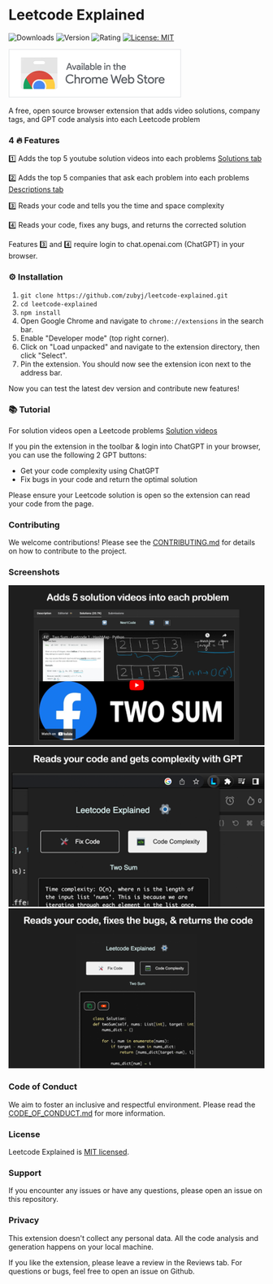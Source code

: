 # Leetcode Explained 
![Downloads](https://img.shields.io/chrome-web-store/users/cofoinjfjcpgcjiinjhcpomcjoalijbe)
![Version](https://img.shields.io/chrome-web-store/v/cofoinjfjcpgcjiinjhcpomcjoalijbe) 
![Rating](https://img.shields.io/chrome-web-store/rating/cofoinjfjcpgcjiinjhcpomcjoalijbe)
[![License: MIT](https://img.shields.io/badge/License-MIT-yellow.svg)](https://opensource.org/licenses/MIT)

[![Badge](src/assets/images/badge.png)](https://chrome.google.com/webstore/detail/leetcode-explained/cofoinjfjcpgcjiinjhcpomcjoalijbe)

A free, open source browser extension that adds video solutions, company tags, and GPT code analysis into each Leetcode problem

### 4 🔥 Features

1️⃣ Adds the top 5 youtube solution videos into each problems [Solutions tab](https://leetcode.com/problems/two-sum/solutions)

2️⃣ Adds the top 5 companies that ask each problem into each problems [Descriptions tab](https://leetcode.com/problems/two-sum/description)

3️⃣ Reads your code and tells you the time and space complexity

4️⃣ Reads your code, fixes any bugs, and returns the corrected solution

Features 3️⃣ and 4️⃣ require  login to chat.openai.com (ChatGPT) in your browser.

### ⚙️ Installation


1. ``` git clone https://github.com/zubyj/leetcode-explained.git ```
2. ``` cd leetcode-explained ```
3. ``` npm install ```
4. Open Google Chrome and navigate to ```chrome://extensions``` in the search bar.
5. Enable "Developer mode" (top right corner).
6. Click on "Load unpacked" and navigate to the extension directory, then click "Select".
7. Pin the extension. You should now see the extension icon next to the address bar.

Now you can test the latest dev version and contribute new features!
### 📚 Tutorial

For solution videos open a Leetcode problems
[Solution videos](https://leetcode.com/problems/two-sum/solutions)

 If you pin the extension in the toolbar & login into ChatGPT in your browser, you can use the following 2 GPT buttons:

- Get your code complexity using ChatGPT
- Fix bugs in your code and return the optimal solution

Please ensure your Leetcode solution is open so the extension can read your code from the page.

### Contributing

We welcome contributions! Please see the [CONTRIBUTING.md](docs/CONTRIBUTING.md) for details on how to contribute to the project.

### Screenshots

<img src="src/assets/images/screenshots/add-video.png" alt="Add Video" width="600"/>


<img src="src/assets/images/screenshots/get-complexity.png" alt="Code Complexity" width="600"/>

<img src="src/assets/images/screenshots/fix-code.png" alt="Fix Code" width="600"/>


### Code of Conduct

We aim to foster an inclusive and respectful environment. Please read the [CODE_OF_CONDUCT.md](docs/CODE_OF_CONDUCT.md) for more information.

### License

Leetcode Explained is [MIT licensed](docs/LICENSE).

### Support

If you encounter any issues or have any questions, please open an issue on this repository.

### Privacy

This extension doesn't collect any personal data. All the code analysis and generation happens on your local machine.

If you like the extension, please leave a review in the Reviews tab. For questions or bugs, feel free to open an issue on Github.
